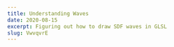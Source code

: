```yaml
---
title: Understanding Waves
date: 2020-08-15
excerpt: Figuring out how to draw SDF waves in GLSL
slug: VwvqvrE
---
```

